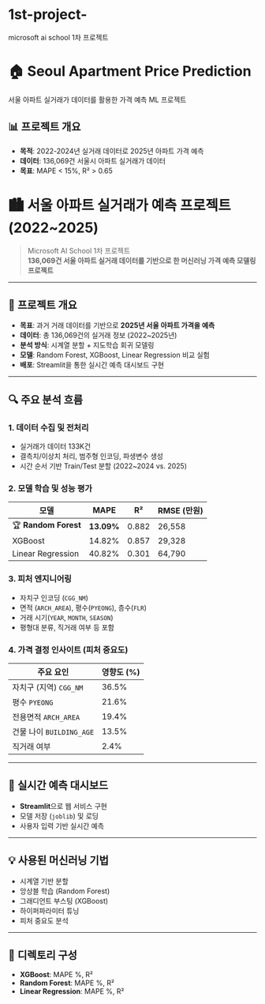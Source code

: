 # 1st-project-
microsoft ai school 1차 프로젝트

# 🏠 Seoul Apartment Price Prediction

서울 아파트 실거래가 데이터를 활용한 가격 예측 ML 프로젝트



## 📊 프로젝트 개요
- **목적**: 2022-2024년 실거래 데이터로 2025년 아파트 가격 예측
- **데이터**: 136,069건 서울시 아파트 실거래가 데이터
- **목표**: MAPE < 15%, R² > 0.65



# 🏙️ 서울 아파트 실거래가 예측 프로젝트 (2022~2025)

> Microsoft AI School 1차 프로젝트  
> **136,069건 서울 아파트 실거래 데이터를 기반으로 한 머신러닝 가격 예측 모델링 프로젝트**

---

## 📌 프로젝트 개요

- **목표**: 과거 거래 데이터를 기반으로 **2025년 서울 아파트 가격을 예측**
- **데이터**: 총 136,069건의 실거래 정보 (2022~2025년)
- **분석 방식**: 시계열 분할 + 지도학습 회귀 모델링
- **모델**: Random Forest, XGBoost, Linear Regression 비교 실험
- **배포**: Streamlit을 통한 실시간 예측 대시보드 구현

---

## 🔍 주요 분석 흐름

### 1. 데이터 수집 및 전처리
- 실거래가 데이터 133K건
- 결측치/이상치 처리, 범주형 인코딩, 파생변수 생성
- 시간 순서 기반 Train/Test 분할 (2022~2024 vs. 2025)

### 2. 모델 학습 및 성능 평가
| 모델              | MAPE     | R²     | RMSE (만원) |
|------------------|----------|--------|-------------|
| 🏆 **Random Forest** | **13.09%** | 0.882  | 26,558      |
| XGBoost          | 14.82%   | 0.857  | 29,328      |
| Linear Regression | 40.82%   | 0.301  | 64,790      |

### 3. 피처 엔지니어링
- 자치구 인코딩 (`CGG_NM`)
- 면적 (`ARCH_AREA`), 평수(`PYEONG`), 층수(`FLR`)
- 거래 시기(`YEAR`, `MONTH`, `SEASON`)
- 평형대 분류, 직거래 여부 등 포함

### 4. 가격 결정 인사이트 (피처 중요도)
| 주요 요인 | 영향도 (%) |
|-----------|------------|
| 자치구 (지역) `CGG_NM` | 36.5% |
| 평수 `PYEONG` | 21.6% |
| 전용면적 `ARCH_AREA` | 19.4% |
| 건물 나이 `BUILDING_AGE` | 13.5% |
| 직거래 여부 | 2.4% |

---

## 🚀 실시간 예측 대시보드
- **Streamlit**으로 웹 서비스 구현
- 모델 저장 (`joblib`) 및 로딩
- 사용자 입력 기반 실시간 예측

---

## 💡 사용된 머신러닝 기법
- 시계열 기반 분할
- 앙상블 학습 (Random Forest)
- 그래디언트 부스팅 (XGBoost)
- 하이퍼파라미터 튜닝
- 피처 중요도 분석

---

## 📁 디렉토리 구성


- **XGBoost**: MAPE %, R² 
- **Random Forest**: MAPE %, R²
- **Linear Regression**: MAPE %, R²

